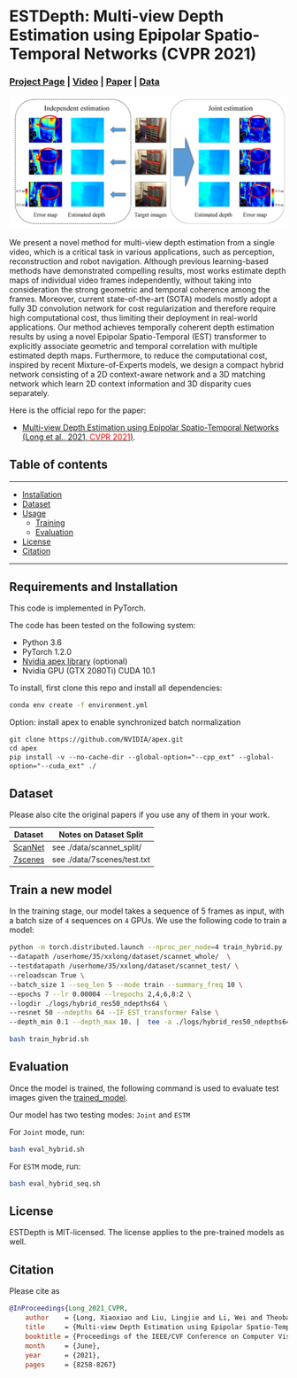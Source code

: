 # ESTDepth: Multi-view Depth Estimation using Epipolar Spatio-Temporal Networks (CVPR 2021)

### [Project Page](https://www.xxlong.site/ESTDepth/) | [Video]() | [Paper](https://arxiv.org/pdf/2011.13118) | [Data](#dataset)

<img src='docs/images/teaser.png'/>

We present a novel method for multi-view depth estimation from a single video, which is a critical task in various applications, such as perception, reconstruction and robot navigation. 
Although previous learning-based methods have demonstrated compelling results, most works estimate depth maps of individual video frames independently, without taking into consideration the strong geometric and temporal coherence among the frames. 
Moreover, current state-of-the-art (SOTA) models mostly adopt a fully 3D convolution network for cost regularization and therefore require high computational cost, thus limiting their deployment in real-world applications. 
Our method achieves temporally coherent depth estimation results by using a novel Epipolar Spatio-Temporal (EST) transformer to explicitly associate geometric and temporal correlation with multiple estimated depth maps. 
Furthermore, to reduce the computational cost, inspired by recent Mixture-of-Experts models, we design a compact hybrid network consisting of a 2D context-aware network and a 3D matching network which learn 2D context information and 3D disparity cues separately. 

Here is the official repo for the paper:

* [Multi-view Depth Estimation using Epipolar Spatio-Temporal Networks (Long et al., 2021, <span style="color:red">CVPR 2021</span>)](https://arxiv.org/pdf/2011.13118).


## Table of contents
-----
  * [Installation](#requirements-and-installation)
  * [Dataset](#dataset)
  * [Usage](#train-a-new-model)
    + [Training](#train-a-new-model)
    + [Evaluation](#evaluation)
  * [License](#license)
  * [Citation](#citation)
------

## Requirements and Installation

This code is implemented in PyTorch.

The code has been tested on the following system:

* Python 3.6
* PyTorch 1.2.0
* [Nvidia apex library](https://github.com/NVIDIA/apex) (optional)
* Nvidia GPU (GTX 2080Ti) CUDA 10.1


To install, first clone this repo and install all dependencies:

```bash
conda env create -f environment.yml
```

Option: install apex to enable synchronized batch normalization 
```
git clone https://github.com/NVIDIA/apex.git
cd apex
pip install -v --no-cache-dir --global-option="--cpp_ext" --global-option="--cuda_ext" ./
```

## Dataset
Please also cite the original papers if you use any of them in your work.

Dataset | Notes on Dataset Split
---|---
[ScanNet](http://www.scan-net.org/) | see ./data/scannet_split/
[7scenes](https://www.microsoft.com/en-us/research/project/rgb-d-dataset-7-scenes/) | see ./data/7scenes/test.txt

## Train a new model

In the training stage, our model takes a sequence of 5 frames as input, with a batch size of ``4`` sequences on ``4`` GPUs.
We use the following code to train a model:

```bash
python -m torch.distributed.launch --nproc_per_node=4 train_hybrid.py  --using_apex  --sync_bn \
--datapath /userhome/35/xxlong/dataset/scannet_whole/  \
--testdatapath /userhome/35/xxlong/dataset/scannet_test/ \
--reloadscan True \
--batch_size 1 --seq_len 5 --mode train --summary_freq 10 \
--epochs 7 --lr 0.00004 --lrepochs 2,4,6,8:2 \
--logdir ./logs/hybrid_res50_ndepths64 \
--resnet 50 --ndepths 64 --IF_EST_transformer False \
--depth_min 0.1 --depth_max 10. |  tee -a ./logs/hybrid_res50_ndepths64/log.txt

```

```bash
bash train_hybrid.sh
```

## Evaluation

Once the model is trained, the following command is used to evaluate test images given the [trained_model](https://drive.google.com/file/d/12NGc7mqT97yTZY9ZLe2oEEhQRiSuQHp9/view?usp=sharing).

Our model has two testing modes: ``Joint`` and ``ESTM``

For ``Joint`` mode, run:

```bash
bash eval_hybrid.sh
```

For ``ESTM`` mode, run:

```bash
bash eval_hybrid_seq.sh
```

## License

ESTDepth is MIT-licensed.
The license applies to the pre-trained models as well.

## Citation

Please cite as 
```bibtex
@InProceedings{Long_2021_CVPR,
    author    = {Long, Xiaoxiao and Liu, Lingjie and Li, Wei and Theobalt, Christian and Wang, Wenping},
    title     = {Multi-view Depth Estimation using Epipolar Spatio-Temporal Networks},
    booktitle = {Proceedings of the IEEE/CVF Conference on Computer Vision and Pattern Recognition (CVPR)},
    month     = {June},
    year      = {2021},
    pages     = {8258-8267}
```
